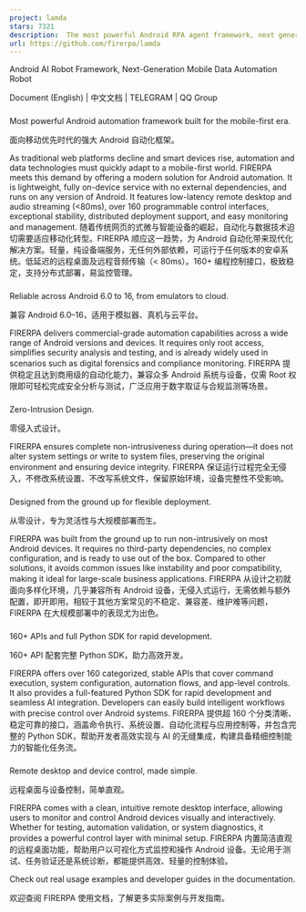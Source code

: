 ```yaml
---
project: lamda
stars: 7321
description:  The most powerful Android RPA agent framework, next generation of mobile automation robots.
url: https://github.com/firerpa/lamda
---
```


Android AI Robot Framework, Next-Generation Mobile Data Automation Robot

  

Document (English) | 中文文档 | TELEGRAM | QQ Group

### 

Most powerful Android automation framework built for the mobile-first era.

面向移动优先时代的强大 Android 自动化框架。

As traditional web platforms decline and smart devices rise, automation and data technologies must quickly adapt to a mobile-first world. FIRERPA meets this demand by offering a modern solution for Android automation. It is lightweight, fully on-device service with no external dependencies, and runs on any version of Android. It features low-latency remote desktop and audio streaming (<80ms), over 160 programmable control interfaces, exceptional stability, distributed deployment support, and easy monitoring and management. 随着传统网页的式微与智能设备的崛起，自动化与数据技术迫切需要适应移动化转型。FIRERPA 顺应这一趋势，为 Android 自动化带来现代化解决方案。轻量，纯设备端服务，无任何外部依赖，可运行于任何版本的安卓系统。低延迟的远程桌面及远程音频传输（< 80ms）。160+ 编程控制接口，极致稳定，支持分布式部署，易监控管理。

### 

Reliable across Android 6.0 to 16, from emulators to cloud.

兼容 Android 6.0–16，适用于模拟器、真机与云平台。

FIRERPA delivers commercial-grade automation capabilities across a wide range of Android versions and devices. It requires only root access, simplifies security analysis and testing, and is already widely used in scenarios such as digital forensics and compliance monitoring. FIRERPA 提供稳定且达到商用级的自动化能力，兼容众多 Android 系统与设备，仅需 Root 权限即可轻松完成安全分析与测试，广泛应用于数字取证与合规监测等场景。

### 

Zero-Intrusion Design.

零侵入式设计。

FIRERPA ensures complete non-intrusiveness during operation—it does not alter system settings or write to system files, preserving the original environment and ensuring device integrity. FIRERPA 保证运行过程完全无侵入，不修改系统设置、不改写系统文件，保留原始环境，设备完整性不受影响。

### 

Designed from the ground up for flexible deployment.

从零设计，专为灵活性与大规模部署而生。

FIRERPA was built from the ground up to run non-intrusively on most Android devices. It requires no third-party dependencies, no complex configuration, and is ready to use out of the box. Compared to other solutions, it avoids common issues like instability and poor compatibility, making it ideal for large-scale business applications. FIRERPA 从设计之初就面向多样化环境，几乎兼容所有 Android 设备，无侵入式运行，无需依赖与额外配置，即开即用。相较于其他方案常见的不稳定、兼容差、维护难等问题，FIRERPA 在大规模部署中的表现尤为出色。

### 

160+ APIs and full Python SDK for rapid development.

160+ API 配套完整 Python SDK，助力高效开发。

FIRERPA offers over 160 categorized, stable APIs that cover command execution, system configuration, automation flows, and app-level controls. It also provides a full-featured Python SDK for rapid development and seamless AI integration. Developers can easily build intelligent workflows with precise control over Android systems. FIRERPA 提供超 160 个分类清晰、稳定可靠的接口，涵盖命令执行、系统设置、自动化流程与应用控制等，并包含完整的 Python SDK，帮助开发者高效实现与 AI 的无缝集成，构建具备精细控制能力的智能化任务流。

### 

Remote desktop and device control, made simple.

远程桌面与设备控制，简单直观。

FIRERPA comes with a clean, intuitive remote desktop interface, allowing users to monitor and control Android devices visually and interactively. Whether for testing, automation validation, or system diagnostics, it provides a powerful control layer with minimal setup. FIRERPA 内置简洁直观的远程桌面功能，帮助用户以可视化方式监控和操作 Android 设备。无论用于测试、任务验证还是系统诊断，都能提供高效、轻量的控制体验。

Check out real usage examples and developer guides in the documentation.

欢迎查阅 FIRERPA 使用文档，了解更多实际案例与开发指南。
